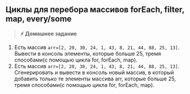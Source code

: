
## Циклы для перебора массивов forEach, filter, map, every/some

> **⚡️ Домашнее задание**

1. Есть массив `arr=[2, 20, 30, 24, 1, 43, 8, 21, 44, 88, 25, 13]`. Вывести в консоль  элементы, которые больше 25, тремя способами(c помощью цикла for,  forEach, map).
2. Есть массив `arr=[2, 20, 30, 24, 1, 43, 8, 21, 44, 88, 25, 13]`. Сгенерировать и вывести в консоль новый массив, в который добавить только те элементы массива arr, которые больше 25, тремя способами(c помощью цикла for,  forEach, map).
